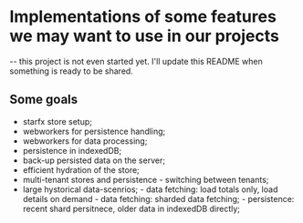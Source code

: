 # Implementations of some features we may want to use in our projects

-- this project is not even started yet. I'll update this README when something is ready to be shared.

## Some goals

- starfx store setup;
- webworkers for persistence handling;
- webworkers for data processing;
- persistence in indexedDB;
- back-up persisted data on the server;
- efficient hydration of the store;
- multi-tenant stores and persistence - switching between tenants;
- large hystorical data-scenrios;
      - data fetching: load totals only, load details on demand
      - data fetching: sharded data fetching;
      - persistence: recent shard persitnece, older data in indexedDB directly;
